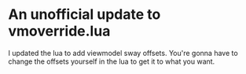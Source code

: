 # An unofficial update to vmoverride.lua

I updated the lua to add viewmodel sway offsets. You're gonna have to change the offsets yourself in the lua to get it to what you want.
